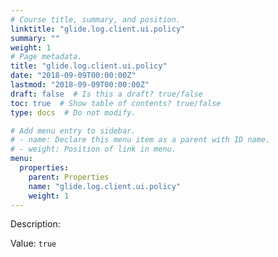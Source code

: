 ```yaml
---
# Course title, summary, and position.
linktitle: "glide.log.client.ui.policy"
summary: ""
weight: 1
# Page metadata.
title: "glide.log.client.ui.policy"
date: "2018-09-09T00:00:00Z"
lastmod: "2018-09-09T00:00:00Z"
draft: false  # Is this a draft? true/false
toc: true  # Show table of contents? true/false
type: docs  # Do not modify.

# Add menu entry to sidebar.
# - name: Declare this menu item as a parent with ID name.
# - weight: Position of link in menu.
menu:
  properties:
    parent: Properties
    name: "glide.log.client.ui.policy"
    weight: 1
---
```


Description: 


Value: `true`